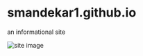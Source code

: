 # smandekar1.github.io 
an informational site

![site image](https://github.com/smandekar1/smandekar1.github.io/raw/master/images/siteimage.png "Logo Title Text 1")
